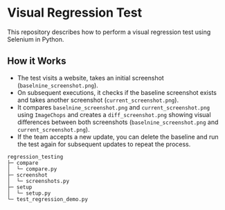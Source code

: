 # Visual Regression Test

This repository describes how to perform a visual regression test using Selenium in Python.

## How it Works

- The test visits a website, takes an initial screenshot (`baselnine_screenshot.png`).
- On subsequent executions, it checks if the baseline screenshot exists and takes another screenshot (`current_screenshot.png`).
- It compares `baselnine_screenshot.png` and `current_screenshot.png` using `ImageChops` and creates a `diff_screenshot.png` showing visual differences between both screenshots (`baselnine_screenshot.png` and `current_screenshot.png`).
- If the team accepts a new update, you can delete the baseline and run the test again for subsequent updates to repeat the process.

```
regression_testing
├─ compare
│  └─ compare.py
├─ screenshot
│  └─ screenshots.py
├─ setup
│  └─ setup.py
└─ test_regression_demo.py

```
